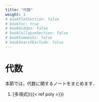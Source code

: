 ```yaml
---
title: "代数"
weight: 1
# bookFlatSection: false
# bookToc: true
# bookHidden: false
# bookCollapseSection: false
# bookComments: false
# bookSearchExclude: false
---
```


# 代数

本節では，代数に関するノートをまとめます．

1. [多項式]({{< ref poly >}})

